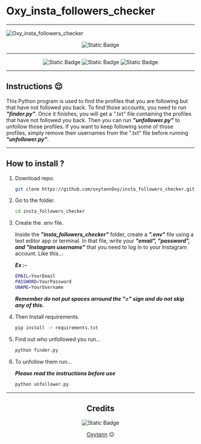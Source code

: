 # Oxy_insta_followers_checker
---
![Oxy_insta_followers_checker](https://i.ibb.co/9gCnqVQ/1e874aeb-bc55-4db7-a6ad-ba4d4b213f36.png)

<div align="center">

![Static Badge](https://img.shields.io/badge/oxytann-blue?style=for-the-badge)

---

![Static Badge](https://img.shields.io/badge/python-blue?style=flat&label=v%203.12.4&labelColor=green)
![Static Badge](https://img.shields.io/badge/selenium-blue?style=flat&label=v%204.23.1&labelColor=green)
![Static Badge](https://img.shields.io/badge/Apache-blue?style=flat&label=license&labelColor=green)

---
</div>

## Instructions 😌

This Python program is used to find the profiles that you are following but that have not followed you back. To find those accounts, you need to run ***"finder.py"***. Once it finishes, you will get a ".txt" file containing the profiles that have not followed you back. Then you can run ***"unfollower.py"*** to unfollow those profiles. If you want to keep following some of those profiles, simply remove their usernames from the ".txt" file before running ***"unfollower.py"***.

---

## How to install ?

1. Download repo.

    ```sh
    git clone https://github.com/oxytannOxy/insta_followers_checker.git
    ```

2. Go to the folder.

    ```sh
    cd insta_followers_checker
    ```

3. Create the .env file.

    Inside the ***"insta_followers_checker"*** folder, create a ***".env"*** file using a text editor app or terminal. In that file, write your ***"email", "password", and "Instagram username"*** that you need to log in to your Instagram account. Like this...

    ***Ex :-***

    ```sh
    EMAIL=YourEmail
    PASSWORD=YourPassword
    UNAME=YourUsername
    ```

    ***Remember do not put spaces arround the "=" sign and do not skip any of this.***

4. Then Install requirements.

    ```sh
    pip install -r requirements.txt
    ```

5. Find out who unfollowed you run...

    ```bash
    python finder.py
    ```

6. To unfollow them run...

    ***Please read the instructions before use***

    ```bash
    python unfollower.py
    ```
---

<div align="center">

## Credits

![Static Badge](https://img.shields.io/badge/oxytann-blue?style=flat)

[Oxytann](https://t.me/Loading_ggggg) 😌

</div>
